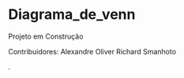 # Diagrama_de_venn

 Projeto em Construção
 
 Contribuidores:
 Alexandre Oliver
 Richard Smanhoto

.
